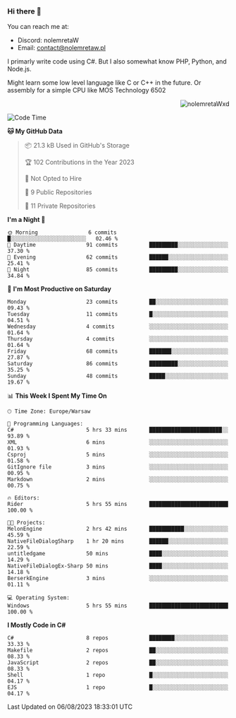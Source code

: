 ### Hi there 👋

You can reach me at:
 - Discord: nolemretaW
 - Email: contact@nolemretaw.pl
 
I primarly write code using C#. But I also somewhat know PHP, Python, and Node.js.

Might learn some low level language like C or C++ in the future. Or assembly for a simple CPU like MOS Technology 6502
 
<p align="right"><img src="https://komarev.com/ghpvc/?username=nolemretaWxd&amp;label=Profile%20views&amp;color=0e75b6&amp;style=flat" alt="nolemretaWxd" /></p>

<!--START_SECTION:waka-->
![Code Time](http://img.shields.io/badge/Code%20Time-53%20hrs%2053%20mins-blue)

**🐱 My GitHub Data** 

> 📦 21.3 kB Used in GitHub's Storage 
 > 
> 🏆 102 Contributions in the Year 2023
 > 
> 🚫 Not Opted to Hire
 > 
> 📜 9 Public Repositories 
 > 
> 🔑 11 Private Repositories 
 > 
**I'm a Night 🦉** 

```text
🌞 Morning                6 commits           █░░░░░░░░░░░░░░░░░░░░░░░░   02.46 % 
🌆 Daytime                91 commits          █████████░░░░░░░░░░░░░░░░   37.30 % 
🌃 Evening                62 commits          ██████░░░░░░░░░░░░░░░░░░░   25.41 % 
🌙 Night                  85 commits          █████████░░░░░░░░░░░░░░░░   34.84 % 
```
📅 **I'm Most Productive on Saturday** 

```text
Monday                   23 commits          ██░░░░░░░░░░░░░░░░░░░░░░░   09.43 % 
Tuesday                  11 commits          █░░░░░░░░░░░░░░░░░░░░░░░░   04.51 % 
Wednesday                4 commits           ░░░░░░░░░░░░░░░░░░░░░░░░░   01.64 % 
Thursday                 4 commits           ░░░░░░░░░░░░░░░░░░░░░░░░░   01.64 % 
Friday                   68 commits          ███████░░░░░░░░░░░░░░░░░░   27.87 % 
Saturday                 86 commits          █████████░░░░░░░░░░░░░░░░   35.25 % 
Sunday                   48 commits          █████░░░░░░░░░░░░░░░░░░░░   19.67 % 
```


📊 **This Week I Spent My Time On** 

```text
🕑︎ Time Zone: Europe/Warsaw

💬 Programming Languages: 
C#                       5 hrs 33 mins       ███████████████████████░░   93.89 % 
XML                      6 mins              ░░░░░░░░░░░░░░░░░░░░░░░░░   01.93 % 
Csproj                   5 mins              ░░░░░░░░░░░░░░░░░░░░░░░░░   01.58 % 
GitIgnore file           3 mins              ░░░░░░░░░░░░░░░░░░░░░░░░░   00.95 % 
Markdown                 2 mins              ░░░░░░░░░░░░░░░░░░░░░░░░░   00.75 % 

🔥 Editors: 
Rider                    5 hrs 55 mins       █████████████████████████   100.00 % 

🐱‍💻 Projects: 
MelonEngine              2 hrs 42 mins       ███████████░░░░░░░░░░░░░░   45.59 % 
NativeFileDialogSharp    1 hr 20 mins        ██████░░░░░░░░░░░░░░░░░░░   22.59 % 
untitledgame             50 mins             ████░░░░░░░░░░░░░░░░░░░░░   14.29 % 
NativeFileDialogEx-Sharp 50 mins             ████░░░░░░░░░░░░░░░░░░░░░   14.18 % 
BerserkEngine            3 mins              ░░░░░░░░░░░░░░░░░░░░░░░░░   01.11 % 

💻 Operating System: 
Windows                  5 hrs 55 mins       █████████████████████████   100.00 % 
```

**I Mostly Code in C#** 

```text
C#                       8 repos             ████████░░░░░░░░░░░░░░░░░   33.33 % 
Makefile                 2 repos             ██░░░░░░░░░░░░░░░░░░░░░░░   08.33 % 
JavaScript               2 repos             ██░░░░░░░░░░░░░░░░░░░░░░░   08.33 % 
Shell                    1 repo              █░░░░░░░░░░░░░░░░░░░░░░░░   04.17 % 
EJS                      1 repo              █░░░░░░░░░░░░░░░░░░░░░░░░   04.17 % 
```




 Last Updated on 06/08/2023 18:33:01 UTC
<!--END_SECTION:waka-->
